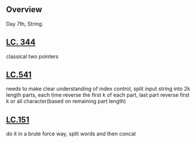 ## Overview
Day 7th, String.

## [LC. 344](https://leetcode.com/problems/reverse-string/description/)
classical two pointers

## [LC.541](https://leetcode.com/problems/reverse-string-ii/)
needs to make clear understanding of index control, split input string into 2k length parts, each time reverse the first k of each part, last part reverse first k or all character(based on remaining part length)

## [LC.151](https://leetcode.com/problems/reverse-words-in-a-string/description/)
do it in a brute force way, split words and then concat